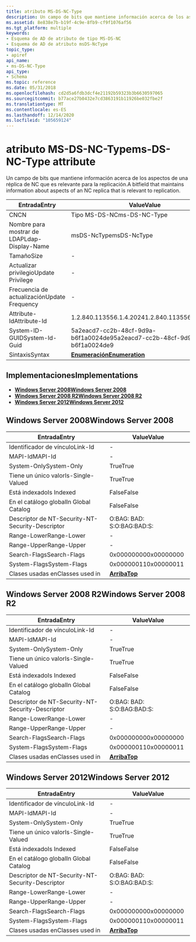 ```yaml
---
title: atributo MS-DS-NC-Type
description: Un campo de bits que mantiene información acerca de los aspectos de una réplica de NC que es relevante para la replicación.
ms.assetid: 8e838e7b-b19f-4c9e-8fb9-cf9f1076af56
ms.tgt_platform: multiple
keywords:
- Esquema de AD de atributo de tipo MS-DS-NC
- Esquema de AD de atributo msDS-NcType
topic_type:
- apiref
api_name:
- ms-DS-NC-Type
api_type:
- Schema
ms.topic: reference
ms.date: 05/31/2018
ms.openlocfilehash: cd2d5a6fdb3dcf4e21192b59323b3b6630597065
ms.sourcegitcommit: b77ace27b0432e7cd3863191b11926be032fbe2f
ms.translationtype: MT
ms.contentlocale: es-ES
ms.lasthandoff: 12/14/2020
ms.locfileid: "105659124"
---
```

# <a name="ms-ds-nc-type-attribute"></a><span data-ttu-id="bfa09-105">atributo MS-DS-NC-Type</span><span class="sxs-lookup"><span data-stu-id="bfa09-105">ms-DS-NC-Type attribute</span></span>

<span data-ttu-id="bfa09-106">Un campo de bits que mantiene información acerca de los aspectos de una réplica de NC que es relevante para la replicación.</span><span class="sxs-lookup"><span data-stu-id="bfa09-106">A bitfield that maintains information about aspects of an NC replica that is relevant to replication.</span></span>



| <span data-ttu-id="bfa09-107">Entrada</span><span class="sxs-lookup"><span data-stu-id="bfa09-107">Entry</span></span> | <span data-ttu-id="bfa09-108">Value</span><span class="sxs-lookup"><span data-stu-id="bfa09-108">Value</span></span> |
|-------------------|--------------------------------------|
| <span data-ttu-id="bfa09-109">CN</span><span class="sxs-lookup"><span data-stu-id="bfa09-109">CN</span></span>                | <span data-ttu-id="bfa09-110">Tipo MS-DS-NC</span><span class="sxs-lookup"><span data-stu-id="bfa09-110">ms-DS-NC-Type</span></span>                        |
| <span data-ttu-id="bfa09-111">Nombre para mostrar de LDAP</span><span class="sxs-lookup"><span data-stu-id="bfa09-111">Ldap-Display-Name</span></span> | <span data-ttu-id="bfa09-112">msDS-NcType</span><span class="sxs-lookup"><span data-stu-id="bfa09-112">msDS-NcType</span></span>                          |
| <span data-ttu-id="bfa09-113">Tamaño</span><span class="sxs-lookup"><span data-stu-id="bfa09-113">Size</span></span>              | \-                                   |
| <span data-ttu-id="bfa09-114">Actualizar privilegio</span><span class="sxs-lookup"><span data-stu-id="bfa09-114">Update Privilege</span></span>  | \-                                   |
| <span data-ttu-id="bfa09-115">Frecuencia de actualización</span><span class="sxs-lookup"><span data-stu-id="bfa09-115">Update Frequency</span></span>  | \-                                   |
| <span data-ttu-id="bfa09-116">Attribute-Id</span><span class="sxs-lookup"><span data-stu-id="bfa09-116">Attribute-Id</span></span>      | <span data-ttu-id="bfa09-117">1.2.840.113556.1.4.2024</span><span class="sxs-lookup"><span data-stu-id="bfa09-117">1.2.840.113556.1.4.2024</span></span>              |
| <span data-ttu-id="bfa09-118">System-ID-GUID</span><span class="sxs-lookup"><span data-stu-id="bfa09-118">System-Id-Guid</span></span>    | <span data-ttu-id="bfa09-119">5a2eacd7-cc2b-48cf-9d9a-b6f1a0024de9</span><span class="sxs-lookup"><span data-stu-id="bfa09-119">5a2eacd7-cc2b-48cf-9d9a-b6f1a0024de9</span></span> |
| <span data-ttu-id="bfa09-120">Sintaxis</span><span class="sxs-lookup"><span data-stu-id="bfa09-120">Syntax</span></span>            | [<span data-ttu-id="bfa09-121">**Enumeración**</span><span class="sxs-lookup"><span data-stu-id="bfa09-121">**Enumeration**</span></span>](s-enumeration.md) |



## <a name="implementations"></a><span data-ttu-id="bfa09-122">Implementaciones</span><span class="sxs-lookup"><span data-stu-id="bfa09-122">Implementations</span></span>

-   [<span data-ttu-id="bfa09-123">**Windows Server 2008**</span><span class="sxs-lookup"><span data-stu-id="bfa09-123">**Windows Server 2008**</span></span>](#windows-server-2008)
-   [<span data-ttu-id="bfa09-124">**Windows Server 2008 R2**</span><span class="sxs-lookup"><span data-stu-id="bfa09-124">**Windows Server 2008 R2**</span></span>](#windows-server-2008-r2)
-   [<span data-ttu-id="bfa09-125">**Windows Server 2012**</span><span class="sxs-lookup"><span data-stu-id="bfa09-125">**Windows Server 2012**</span></span>](#windows-server-2012)

## <a name="windows-server-2008"></a><span data-ttu-id="bfa09-126">Windows Server 2008</span><span class="sxs-lookup"><span data-stu-id="bfa09-126">Windows Server 2008</span></span>



| <span data-ttu-id="bfa09-127">Entrada</span><span class="sxs-lookup"><span data-stu-id="bfa09-127">Entry</span></span> | <span data-ttu-id="bfa09-128">Value</span><span class="sxs-lookup"><span data-stu-id="bfa09-128">Value</span></span> |
|------------------------|---------------------------------|
| <span data-ttu-id="bfa09-129">Identificador de vínculo</span><span class="sxs-lookup"><span data-stu-id="bfa09-129">Link-Id</span></span>                | \-                              |
| <span data-ttu-id="bfa09-130">MAPI-Id</span><span class="sxs-lookup"><span data-stu-id="bfa09-130">MAPI-Id</span></span>                | \-                              |
| <span data-ttu-id="bfa09-131">System-Only</span><span class="sxs-lookup"><span data-stu-id="bfa09-131">System-Only</span></span>            | <span data-ttu-id="bfa09-132">True</span><span class="sxs-lookup"><span data-stu-id="bfa09-132">True</span></span>                            |
| <span data-ttu-id="bfa09-133">Tiene un único valor</span><span class="sxs-lookup"><span data-stu-id="bfa09-133">Is-Single-Valued</span></span>       | <span data-ttu-id="bfa09-134">True</span><span class="sxs-lookup"><span data-stu-id="bfa09-134">True</span></span>                            |
| <span data-ttu-id="bfa09-135">Está indexado</span><span class="sxs-lookup"><span data-stu-id="bfa09-135">Is Indexed</span></span>             | <span data-ttu-id="bfa09-136">False</span><span class="sxs-lookup"><span data-stu-id="bfa09-136">False</span></span>                           |
| <span data-ttu-id="bfa09-137">En el catálogo global</span><span class="sxs-lookup"><span data-stu-id="bfa09-137">In Global Catalog</span></span>      | <span data-ttu-id="bfa09-138">False</span><span class="sxs-lookup"><span data-stu-id="bfa09-138">False</span></span>                           |
| <span data-ttu-id="bfa09-139">Descriptor de NT-Security-</span><span class="sxs-lookup"><span data-stu-id="bfa09-139">NT-Security-Descriptor</span></span> | <span data-ttu-id="bfa09-140">O:BAG: BAD: S:</span><span class="sxs-lookup"><span data-stu-id="bfa09-140">O:BAG:BAD:S:</span></span>                    |
| <span data-ttu-id="bfa09-141">Range-Lower</span><span class="sxs-lookup"><span data-stu-id="bfa09-141">Range-Lower</span></span>            | \-                              |
| <span data-ttu-id="bfa09-142">Range-Upper</span><span class="sxs-lookup"><span data-stu-id="bfa09-142">Range-Upper</span></span>            | \-                              |
| <span data-ttu-id="bfa09-143">Search-Flags</span><span class="sxs-lookup"><span data-stu-id="bfa09-143">Search-Flags</span></span>           | <span data-ttu-id="bfa09-144">0x00000000</span><span class="sxs-lookup"><span data-stu-id="bfa09-144">0x00000000</span></span>                      |
| <span data-ttu-id="bfa09-145">System-Flags</span><span class="sxs-lookup"><span data-stu-id="bfa09-145">System-Flags</span></span>           | <span data-ttu-id="bfa09-146">0x00000011</span><span class="sxs-lookup"><span data-stu-id="bfa09-146">0x00000011</span></span>                      |
| <span data-ttu-id="bfa09-147">Clases usadas en</span><span class="sxs-lookup"><span data-stu-id="bfa09-147">Classes used in</span></span>        | [<span data-ttu-id="bfa09-148">**Arriba**</span><span class="sxs-lookup"><span data-stu-id="bfa09-148">**Top**</span></span>](c-top.md)<br/> |



## <a name="windows-server-2008-r2"></a><span data-ttu-id="bfa09-149">Windows Server 2008 R2</span><span class="sxs-lookup"><span data-stu-id="bfa09-149">Windows Server 2008 R2</span></span>



| <span data-ttu-id="bfa09-150">Entrada</span><span class="sxs-lookup"><span data-stu-id="bfa09-150">Entry</span></span> | <span data-ttu-id="bfa09-151">Value</span><span class="sxs-lookup"><span data-stu-id="bfa09-151">Value</span></span> |
|------------------------|---------------------------------|
| <span data-ttu-id="bfa09-152">Identificador de vínculo</span><span class="sxs-lookup"><span data-stu-id="bfa09-152">Link-Id</span></span>                | \-                              |
| <span data-ttu-id="bfa09-153">MAPI-Id</span><span class="sxs-lookup"><span data-stu-id="bfa09-153">MAPI-Id</span></span>                | \-                              |
| <span data-ttu-id="bfa09-154">System-Only</span><span class="sxs-lookup"><span data-stu-id="bfa09-154">System-Only</span></span>            | <span data-ttu-id="bfa09-155">True</span><span class="sxs-lookup"><span data-stu-id="bfa09-155">True</span></span>                            |
| <span data-ttu-id="bfa09-156">Tiene un único valor</span><span class="sxs-lookup"><span data-stu-id="bfa09-156">Is-Single-Valued</span></span>       | <span data-ttu-id="bfa09-157">True</span><span class="sxs-lookup"><span data-stu-id="bfa09-157">True</span></span>                            |
| <span data-ttu-id="bfa09-158">Está indexado</span><span class="sxs-lookup"><span data-stu-id="bfa09-158">Is Indexed</span></span>             | <span data-ttu-id="bfa09-159">False</span><span class="sxs-lookup"><span data-stu-id="bfa09-159">False</span></span>                           |
| <span data-ttu-id="bfa09-160">En el catálogo global</span><span class="sxs-lookup"><span data-stu-id="bfa09-160">In Global Catalog</span></span>      | <span data-ttu-id="bfa09-161">False</span><span class="sxs-lookup"><span data-stu-id="bfa09-161">False</span></span>                           |
| <span data-ttu-id="bfa09-162">Descriptor de NT-Security-</span><span class="sxs-lookup"><span data-stu-id="bfa09-162">NT-Security-Descriptor</span></span> | <span data-ttu-id="bfa09-163">O:BAG: BAD: S:</span><span class="sxs-lookup"><span data-stu-id="bfa09-163">O:BAG:BAD:S:</span></span>                    |
| <span data-ttu-id="bfa09-164">Range-Lower</span><span class="sxs-lookup"><span data-stu-id="bfa09-164">Range-Lower</span></span>            | \-                              |
| <span data-ttu-id="bfa09-165">Range-Upper</span><span class="sxs-lookup"><span data-stu-id="bfa09-165">Range-Upper</span></span>            | \-                              |
| <span data-ttu-id="bfa09-166">Search-Flags</span><span class="sxs-lookup"><span data-stu-id="bfa09-166">Search-Flags</span></span>           | <span data-ttu-id="bfa09-167">0x00000000</span><span class="sxs-lookup"><span data-stu-id="bfa09-167">0x00000000</span></span>                      |
| <span data-ttu-id="bfa09-168">System-Flags</span><span class="sxs-lookup"><span data-stu-id="bfa09-168">System-Flags</span></span>           | <span data-ttu-id="bfa09-169">0x00000011</span><span class="sxs-lookup"><span data-stu-id="bfa09-169">0x00000011</span></span>                      |
| <span data-ttu-id="bfa09-170">Clases usadas en</span><span class="sxs-lookup"><span data-stu-id="bfa09-170">Classes used in</span></span>        | [<span data-ttu-id="bfa09-171">**Arriba**</span><span class="sxs-lookup"><span data-stu-id="bfa09-171">**Top**</span></span>](c-top.md)<br/> |



## <a name="windows-server-2012"></a><span data-ttu-id="bfa09-172">Windows Server 2012</span><span class="sxs-lookup"><span data-stu-id="bfa09-172">Windows Server 2012</span></span>



| <span data-ttu-id="bfa09-173">Entrada</span><span class="sxs-lookup"><span data-stu-id="bfa09-173">Entry</span></span> | <span data-ttu-id="bfa09-174">Value</span><span class="sxs-lookup"><span data-stu-id="bfa09-174">Value</span></span> |
|------------------------|---------------------------------|
| <span data-ttu-id="bfa09-175">Identificador de vínculo</span><span class="sxs-lookup"><span data-stu-id="bfa09-175">Link-Id</span></span>                | \-                              |
| <span data-ttu-id="bfa09-176">MAPI-Id</span><span class="sxs-lookup"><span data-stu-id="bfa09-176">MAPI-Id</span></span>                | \-                              |
| <span data-ttu-id="bfa09-177">System-Only</span><span class="sxs-lookup"><span data-stu-id="bfa09-177">System-Only</span></span>            | <span data-ttu-id="bfa09-178">True</span><span class="sxs-lookup"><span data-stu-id="bfa09-178">True</span></span>                            |
| <span data-ttu-id="bfa09-179">Tiene un único valor</span><span class="sxs-lookup"><span data-stu-id="bfa09-179">Is-Single-Valued</span></span>       | <span data-ttu-id="bfa09-180">True</span><span class="sxs-lookup"><span data-stu-id="bfa09-180">True</span></span>                            |
| <span data-ttu-id="bfa09-181">Está indexado</span><span class="sxs-lookup"><span data-stu-id="bfa09-181">Is Indexed</span></span>             | <span data-ttu-id="bfa09-182">False</span><span class="sxs-lookup"><span data-stu-id="bfa09-182">False</span></span>                           |
| <span data-ttu-id="bfa09-183">En el catálogo global</span><span class="sxs-lookup"><span data-stu-id="bfa09-183">In Global Catalog</span></span>      | <span data-ttu-id="bfa09-184">False</span><span class="sxs-lookup"><span data-stu-id="bfa09-184">False</span></span>                           |
| <span data-ttu-id="bfa09-185">Descriptor de NT-Security-</span><span class="sxs-lookup"><span data-stu-id="bfa09-185">NT-Security-Descriptor</span></span> | <span data-ttu-id="bfa09-186">O:BAG: BAD: S:</span><span class="sxs-lookup"><span data-stu-id="bfa09-186">O:BAG:BAD:S:</span></span>                    |
| <span data-ttu-id="bfa09-187">Range-Lower</span><span class="sxs-lookup"><span data-stu-id="bfa09-187">Range-Lower</span></span>            | \-                              |
| <span data-ttu-id="bfa09-188">Range-Upper</span><span class="sxs-lookup"><span data-stu-id="bfa09-188">Range-Upper</span></span>            | \-                              |
| <span data-ttu-id="bfa09-189">Search-Flags</span><span class="sxs-lookup"><span data-stu-id="bfa09-189">Search-Flags</span></span>           | <span data-ttu-id="bfa09-190">0x00000000</span><span class="sxs-lookup"><span data-stu-id="bfa09-190">0x00000000</span></span>                      |
| <span data-ttu-id="bfa09-191">System-Flags</span><span class="sxs-lookup"><span data-stu-id="bfa09-191">System-Flags</span></span>           | <span data-ttu-id="bfa09-192">0x00000011</span><span class="sxs-lookup"><span data-stu-id="bfa09-192">0x00000011</span></span>                      |
| <span data-ttu-id="bfa09-193">Clases usadas en</span><span class="sxs-lookup"><span data-stu-id="bfa09-193">Classes used in</span></span>        | [<span data-ttu-id="bfa09-194">**Arriba**</span><span class="sxs-lookup"><span data-stu-id="bfa09-194">**Top**</span></span>](c-top.md)<br/> |



 

 





